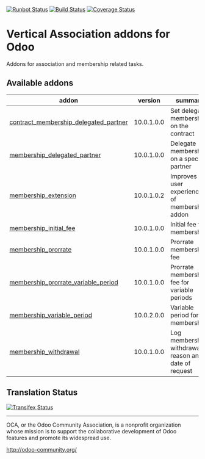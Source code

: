 [![Runbot Status](https://runbot.odoo-community.org/runbot/badge/flat/208/10.0.svg)](https://runbot.odoo-community.org/runbot/repo/github-com-oca-vertical-association-208)
[![Build Status](https://travis-ci.org/OCA/vertical-association.svg?branch=10.0)](https://travis-ci.org/OCA/vertical-association)
[![Coverage Status](https://coveralls.io/repos/OCA/vertical-association/badge.svg?branch=10.0)](https://coveralls.io/r/OCA/vertical-association?branch=10.0)

# Vertical Association addons for Odoo 

Addons for association and membership related tasks.

[//]: # (addons)

Available addons
----------------
addon | version | summary
--- | --- | ---
[contract_membership_delegated_partner](contract_membership_delegated_partner/) | 10.0.1.0.0 | Set delegate membership on the contract
[membership_delegated_partner](membership_delegated_partner/) | 10.0.1.0.0 | Delegate membership on a specific partner
[membership_extension](membership_extension/) | 10.0.1.0.2 | Improves user experience of membership addon
[membership_initial_fee](membership_initial_fee/) | 10.0.1.0.0 | Initial fee for memberships
[membership_prorrate](membership_prorrate/) | 10.0.1.0.0 | Prorrate membership fee
[membership_prorrate_variable_period](membership_prorrate_variable_period/) | 10.0.1.0.0 | Prorrate membership fee for variable periods
[membership_variable_period](membership_variable_period/) | 10.0.2.0.0 | Variable period for memberships
[membership_withdrawal](membership_withdrawal/) | 10.0.1.0.0 | Log membership withdrawal reason and date of request

[//]: # (end addons)

Translation Status
------------------
[![Transifex Status](https://www.transifex.com/projects/p/OCA-vertical-association-10-0/chart/image_png)](https://www.transifex.com/projects/p/OCA-vertical-association-10-0)

----

OCA, or the Odoo Community Association, is a nonprofit organization whose
mission is to support the collaborative development of Odoo features and
promote its widespread use.

http://odoo-community.org/
